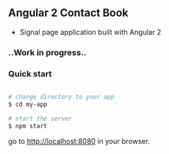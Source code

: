 ## Angular 2 Contact Book
* Signal page application built with Angular 2

### ..Work in progress..

### Quick start


```bash

# change directory to your app
$ cd my-app

# start the server
$ npm start
```

go to [http://localhost:8080](http://localhost:8080) in your browser.